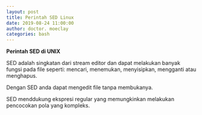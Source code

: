 ```yaml
---
layout: post
title: Perintah SED Linux
date: 2019-08-24 11:00:00
author: doctor. moeclay
categories: bash
---
```


<div>
	<p><b>Perintah SED di UNIX</b></p>
	<p>SED adalah singkatan dari stream editor dan dapat melakukan banyak fungsi pada file seperti: mencari, menemukan, menyisipkan, mengganti atau menghapus.</p>
	<p>Dengan SED anda dapat mengedit file tanpa membukanya.</p>
	<p>SED menddukung ekspresi regular yang memungkinkan melakukan pencocokan pola yang kompleks.</p>
</div>
